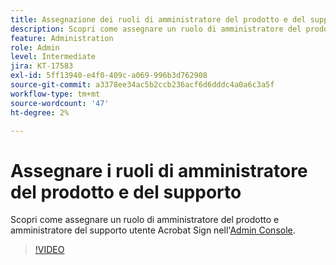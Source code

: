 ```yaml
---
title: Assegnazione dei ruoli di amministratore del prodotto e del supporto
description: Scopri come assegnare un ruolo di amministratore del prodotto e amministratore del supporto per un utente Acrobat Sign nell'Admin Console
feature: Administration
role: Admin
level: Intermediate
jira: KT-17583
exl-id: 5ff13940-e4f0-409c-a069-996b3d762908
source-git-commit: a3378ee34ac5b2ccb236acf6d6dddc4a0a6c3a5f
workflow-type: tm+mt
source-wordcount: '47'
ht-degree: 2%

---
```


# Assegnare i ruoli di amministratore del prodotto e del supporto

Scopri come assegnare un ruolo di amministratore del prodotto e amministratore del supporto utente Acrobat Sign nell&#39;[Admin Console](https://adminconsole.adobe.com/).

>[!VIDEO](https://video.tv.adobe.com/v/3453157?quality=12&learn=on&hidetitle=true)
